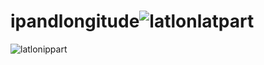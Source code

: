 # ipandlongitude![latlonlatpart](https://github.com/Parikshith-G/ipandlongitude/assets/114581504/9a3c4633-7f8b-4d96-8388-b21a93b9ede0)
![latlonippart](https://github.com/Parikshith-G/ipandlongitude/assets/114581504/4ceb2339-929b-4156-b5b1-ff974ac8e256)
